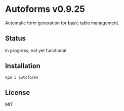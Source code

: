 # Autoforms v0.9.25

Automatic form generation for basic table management.

## Status

In progress, not yet functional

## Installation

`npm i autoforms`

## License

MIT
